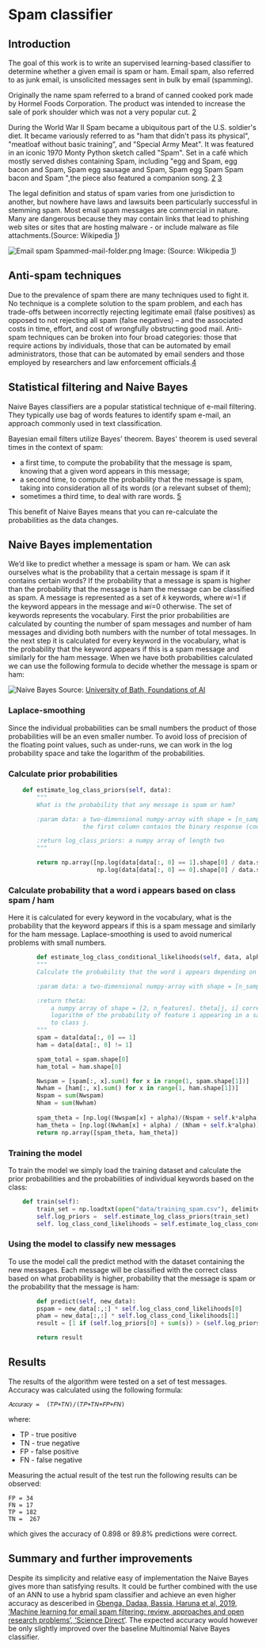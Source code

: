 # Spam classifier

## Introduction

The goal of this work is to write an supervised learning-based classifier to determine whether a given email is spam or ham. Email spam, also referred to as junk email, is unsolicited messages sent in bulk by email (spamming). 

Originally the name spam referred to a brand of canned cooked pork made by Hormel Foods Corporation. The product was intended to increase the sale of pork shoulder which was not a very popular cut. [2]

During the World War II Spam became a ubiquitous part of the U.S. soldier's diet. It became variously referred to as "ham that didn't pass its physical", "meatloaf without basic training", and "Special Army Meat". It was featured in an iconic 1970 Monty Python sketch called "Spam". Set in a café which mostly served dishes containing Spam, including "egg and Spam, egg bacon and Spam, Spam egg sausage and Spam, Spam egg Spam Spam bacon and Spam ",the piece also featured a companion song. [2] [3]


The legal definition and status of spam varies from one jurisdiction to another, but nowhere have laws and lawsuits been particularly successful in stemming spam. Most email spam messages are commercial in nature. Many are dangerous because they may contain links that lead to phishing web sites or sites that are hosting malware - or include malware as file attachments.(Source: Wikipedia [1])


![Email spam](media/Spammed-mail-folder.png "Email spam") 
Spammed-mail-folder.png Image:  (Source: Wikipedia [1])

## Anti-spam techniques

Due to the prevalence of spam there are many techniques used to fight it. No technique is a complete solution to the spam problem, and each has trade-offs between incorrectly rejecting legitimate email (false positives) as opposed to not rejecting all spam (false negatives) – and the associated costs in time, effort, and cost of wrongfully obstructing good mail. Anti-spam techniques can be broken into four broad categories: those that require actions by individuals, those that can be automated by email administrators, those that can be automated by email senders and those employed by researchers and law enforcement officials.[4]

## Statistical filtering and Naive Bayes

Naive Bayes classifiers are a popular statistical technique of e-mail filtering. They typically use bag of words features to identify spam e-mail, an approach commonly used in text classification.

Bayesian email filters utilize Bayes' theorem. Bayes' theorem is used several times in the context of spam:

* a first time, to compute the probability that the message is spam, knowing that a given word appears in this message;
* a second time, to compute the probability that the message is spam, taking into consideration all of its words (or a relevant subset of them);
* sometimes a third time, to deal with rare words. [5]

This benefit of Naive Bayes means that you can re-calculate the probabilities as the data changes. 

## Naive Bayes implementation

We’d like to predict whether a message is spam or ham. We can ask ourselves what is the probability that a certain message is spam if it contains certain words? If the probability that a message is spam is higher than the probability that the message is ham the message can be classified as spam. A message is represented as a set of 𝑘 keywords, where 𝑤𝑖=1 if the keyword appears in the message and 𝑤𝑖=0 otherwise. The set of keywords represents the vocabulary. First the prior probabilities are calculated by counting the number of spam messages and number of ham messages and dividing both numbers with the number of total messages. In the next step it is calculated for every keyword in the vocabulary, what is the probability that the keyword appears if this is a spam message and similarly for the ham message. When we have both probabilities calculated we can use the following formula to decide whether the message is spam or ham:

![Naive Bayes](media/naivebayes.png "Naive Bayes") 
Source: [University of Bath, Foundations of AI](https://online.bath.ac.uk/online-courses/msc-artificial-intelligence)

### Laplace-smoothing 

Since the individual probabilities can be small numbers the product of those probabilities will be an even smaller number. To avoid loss of precision of the floating point values, such as under-runs, we can work in the log probability space and take the logarithm of the probabilities.

### Calculate prior probabilities

```python
    def estimate_log_class_priors(self, data):
        """
        What is the probability that any message is spam or ham?

        :param data: a two-dimensional numpy-array with shape = [n_samples, 1 + n_features]
                     the first column contains the binary response (coded as 0s and 1s).

        :return log_class_priors: a numpy array of length two
        """

        return np.array([np.log(data[data[:, 0] == 1].shape[0] / data.shape[0]),
                         np.log(data[data[:, 0] == 0].shape[0] / data.shape[0])])
```

### Calculate probability that a word i appears based on class spam / ham 

Here it is calculated for every keyword in the vocabulary, what is the probability that the keyword appears if this is a spam message and similarly for the ham message. Laplace-smoothing is used to avoid numerical problems with small numbers.

```python
        def estimate_log_class_conditional_likelihoods(self, data, alpha=1.0):
        """
        Calculate the probability that the word i appears depending on the class (spam / ham). Use Laplace-smoothing.  

        :param data: a two-dimensional numpy-array with shape = [n_samples, 1 + n_features]

        :return theta:
            a numpy array of shape = [2, n_features]. theta[j, i] corresponds to the
            logarithm of the probability of feature i appearing in a sample belonging
            to class j.
        """
        spam = data[data[:, 0] == 1]
        ham = data[data[:, 0] != 1]

        spam_total = spam.shape[0]
        ham_total = ham.shape[0]

        Nwspam = [spam[:, x].sum() for x in range(1, spam.shape[1])]
        Nwham = [ham[:, x].sum() for x in range(1, ham.shape[1])]
        Nspam = sum(Nwspam)
        Nham = sum(Nwham)
        
        spam_theta = [np.log((Nwspam[x] + alpha)/(Nspam + self.k*alpha)) for x in range(0, len(Nwspam))]
        ham_theta = [np.log((Nwham[x] + alpha) / (Nham + self.k*alpha)) for x in range(0, len(Nwham))]
        return np.array([spam_theta, ham_theta])
```

### Training the model

To train the model we simply load the training dataset and calculate the prior probabilities and the probabilities of individual keywords based on the class:

```python
    def train(self):        
        train_set = np.loadtxt(open("data/training_spam.csv"), delimiter=",").astype(np.int)
        self.log_priors =  self.estimate_log_class_priors(train_set)        
        self. log_class_cond_likelihoods = self.estimate_log_class_conditional_likelihoods(train_set)
```

### Using the model to classify new messages

To use the model call the predict method with the dataset containing the new messages. Each message will be classified with the correct class based on what probability is higher, probability that the message is spam or the probability that the message is ham:

```python
        def predict(self, new_data):
        pspam = new_data[:,:] * self.log_class_cond_likelihoods[0]
        pham = new_data[:,:] * self.log_class_cond_likelihoods[1]
        result = [1 if (self.log_priors[0] + sum(s)) > (self.log_priors[1] + sum(h)) else 0 for s, h in zip(pspam,pham)]

        return result
```

## Results

The results of the algorithm were tested on a set of test messages. Accuracy was calculated using the following formula:

```
𝐴𝑐𝑐𝑢𝑟𝑎𝑐𝑦 =  (𝑇𝑃+𝑇𝑁)/(𝑇𝑃+𝑇𝑁+𝐹𝑃+𝐹𝑁)
```
where:
* TP - true positive
* TN - true negative
* FP - false positive
* FN - false negative

Measuring the actual result of the test run the following results can be observed:

```
FP = 34
FN = 17
TP = 182
TN =  267
```

which gives the accuracy of 0.898 or 89.8% predictions were correct. 

## Summary and further improvements

Despite its simplicity and relative easy of implementation the Naive Bayes gives more than satisfying results. It could be further combined with the use of an ANN to use a hybrid spam classifier and achieve an even higher accuracy as desceribed in [Gbenga, Dadaa, Bassia, Haruna et al, 2019, ‘Machine learning for email spam filtering: review, approaches and open research problems’, ‘Science Direct’](https://www.sciencedirect.com/science/article/pii/S2405844018353404). The expected accuracy would however be only slightly improved over the baseline Multinomial Naive Bayes classifier. 

[1]: https://en.wikipedia.org/wiki/Email_spam
[2]: https://en.wikipedia.org/wiki/Spam_(food)
[3]: https://www.youtube.com/watch?v=zLih-WQwBSc
[4]: https://en.wikipedia.org/wiki/Anti-spam_techniques
[5]: https://en.wikipedia.org/wiki/Naive_Bayes_spam_filtering
